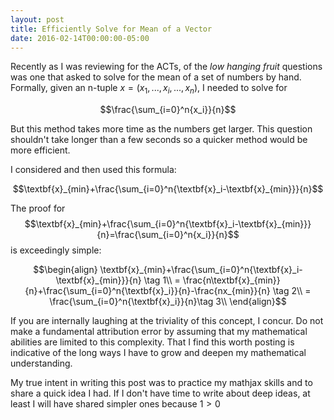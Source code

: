 ```yaml
---
layout: post
title: Efficiently Solve for Mean of a Vector
date: 2016-02-14T00:00:00-05:00
---
```


Recently as I was reviewing for the ACTs, of the *low hanging fruit* questions was one that asked to solve for the mean of a set of numbers by hand. Formally, given an n-tuple $x=(x_1,...,x_i,...,x_n)$, I needed to solve for

$$\frac{\sum_{i=0}^n{x_i}}{n}$$

But this method takes more time as the numbers get larger. This question shouldn't take longer than a few seconds so a quicker method would be more efficient. 

I considered and then used this formula:

$$\textbf{x}_{min}+\frac{\sum_{i=0}^n{\textbf{x}_i-\textbf{x}_{min}}}{n}$$

The proof for  $$\textbf{x}_{min}+\frac{\sum_{i=0}^n{\textbf{x}_i-\textbf{x}_{min}}}{n}=\frac{\sum_{i=0}^n{x_i}}{n}$$ is exceedingly simple:

$$\begin{align}
   \textbf{x}_{min}+\frac{\sum_{i=0}^n{\textbf{x}_i-\textbf{x}_{min}}}{n} \tag 1\\
   = \frac{n\textbf{x}_{min}}{n}+\frac{\sum_{i=0}^n{\textbf{x}_i}}{n}-\frac{nx_{min}}{n} \tag 2\\
   = \frac{\sum_{i=0}^n{\textbf{x}_i}}{n}\tag 3\\
\end{align}$$

If you are internally laughing at the triviality of this concept, I concur. Do not make a fundamental attribution error by assuming that my mathematical abilities are limited to this complexity. That I find this worth posting is indicative of the long ways I have to grow and deepen my mathematical understanding. 

My true intent in writing this post was to practice my mathjax skills and to share a quick idea I had. If I don't have time to write about deep ideas, at least I will have shared simpler ones because $1>0$
